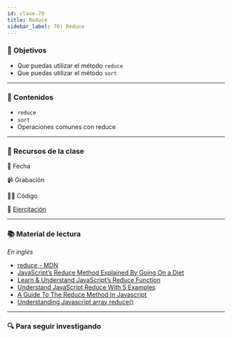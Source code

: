 ```yaml
---
id: clase-70
title: Reduce
sidebar_label: 70) Reduce
---
```


### 🏁 Objetivos

- Que puedas utilizar el método `reduce`
- Que puedas utilizar el método `sort`

---

### 📝 Contenidos

- `reduce`
- `sort`
- Operaciones comunes con reduce

---

### 🚀 Recursos de la clase

📆 Fecha

📹 Grabación

👩‍💻 Código

💪 [Ejercitación](https://github.com/Ada-IT/ejercicios-frontend/blob/master/modulo-5/ejercicios/ejercicios%20Reduce.md)

---

### 📚 Material de lectura

_En inglés_

- [reduce - MDN](https://developer.mozilla.org/es/docs/Web/JavaScript/Referencia/Objetos_globales/Array/reduce)
- [JavaScript’s Reduce Method Explained By Going On a Diet](https://blog.codeanalogies.com/2018/07/24/javascripts-reduce-method-explained-by-going-on-a-diet/)
- [Learn & Understand JavaScript’s Reduce Function](https://codeburst.io/learn-understand-javascripts-reduce-function-b2b0406efbdc)
- [Understand JavaScript Reduce With 5 Examples](https://thecodebarbarian.com/javascript-reduce-in-5-examples.html)
- [A Guide To The Reduce Method In Javascript​](https://www.freecodecamp.org/news/reduce-f47a7da511a9/)
- [Understanding Javascript array reduce()](https://appdividend.com/2018/10/16/javascript-reduce-example-tutorial/)

---

### 🔍 Para seguir investigando
